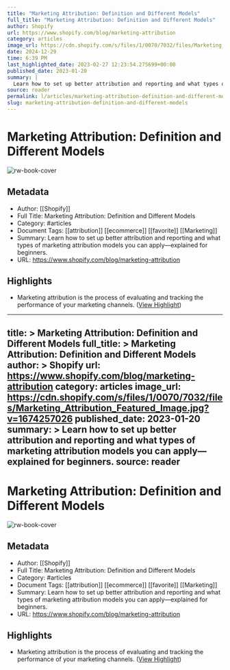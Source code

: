 ```yaml
---
title: "Marketing Attribution: Definition and Different Models"
full_title: "Marketing Attribution: Definition and Different Models"
author: Shopify
url: https://www.shopify.com/blog/marketing-attribution
category: articles
image_url: https://cdn.shopify.com/s/files/1/0070/7032/files/Marketing_Attribution_Featured_Image.jpg?v=1674257026
date: 2024-12-29
time: 6:39 PM
last_highlighted_date: 2023-02-27 12:23:54.275699+00:00
published_date: 2023-01-20
summary: |
  Learn how to set up better attribution and reporting and what types of marketing attribution models you can apply—explained for beginners.
source: reader
permalink: l/articles/marketing-attribution-definition-and-different-models
slug: marketing-attribution-definition-and-different-models
---
```

# Marketing Attribution: Definition and Different Models

![rw-book-cover](https://cdn.shopify.com/s/files/1/0070/7032/files/Marketing_Attribution_Featured_Image.jpg?v=1674257026)

## Metadata
- Author: [[Shopify]]
- Full Title: Marketing Attribution: Definition and Different Models
- Category: #articles
- Document Tags: [[attribution]] [[ecommerce]] [[favorite]] [[Marketing]] 
- Summary: Learn how to set up better attribution and reporting and what types of marketing attribution models you can apply—explained for beginners.
- URL: https://www.shopify.com/blog/marketing-attribution

## Highlights
- Marketing attribution is the process of evaluating and tracking the performance of your marketing channels. ([View Highlight](https://read.readwise.io/read/01gt9d8mkt007dy3g839fsyet9))


---
title: >
  Marketing Attribution: Definition and Different Models
full_title: >
  Marketing Attribution: Definition and Different Models
author: >
  Shopify
url: https://www.shopify.com/blog/marketing-attribution
category: articles
image_url: https://cdn.shopify.com/s/files/1/0070/7032/files/Marketing_Attribution_Featured_Image.jpg?v=1674257026
published_date: 2023-01-20
summary: >
  Learn how to set up better attribution and reporting and what types of marketing attribution models you can apply—explained for beginners.
source: reader
---
# Marketing Attribution: Definition and Different Models

![rw-book-cover](https://cdn.shopify.com/s/files/1/0070/7032/files/Marketing_Attribution_Featured_Image.jpg?v=1674257026)

## Metadata
- Author: [[Shopify]]
- Full Title: Marketing Attribution: Definition and Different Models
- Category: #articles
- Document Tags: [[attribution]] [[ecommerce]] [[favorite]] [[Marketing]] 
- Summary: Learn how to set up better attribution and reporting and what types of marketing attribution models you can apply—explained for beginners.
- URL: https://www.shopify.com/blog/marketing-attribution

## Highlights
- Marketing attribution is the process of evaluating and tracking the performance of your marketing channels. ([View Highlight](https://read.readwise.io/read/01gt9d8mkt007dy3g839fsyet9))


